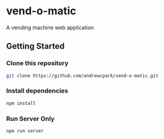 # vend-o-matic
A vending machine web application

## Getting Started

### Clone this repository
```bash
git clone https://github.com/andrewcpark/vend-o-matic.git
```

### Install dependencies
```bash
npm install
```

### Run Server Only
```bash
npm run server
```

